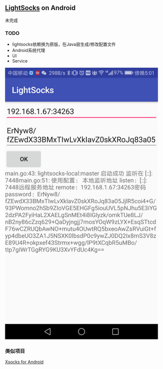 
## [LightSocks](https://github.com/gwuhaolin/lightsocks) on Android

未完成

### TODO
- lightsocks依赖换为原版，在Java层生成/修改配置文件
- Android系统代理
- UI
- Service

![screenshot](smaller.jpg)

### 类似项目

[Xsocks for Android](https://github.com/dosgo/xSocks-android)
